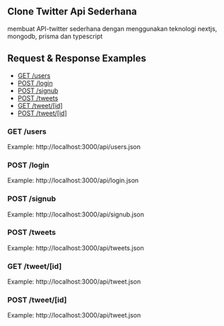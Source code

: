## Clone Twitter Api Sederhana 
membuat API-twitter sederhana dengan menggunakan teknologi nextjs, mongodb, prisma dan typescript

## Request & Response Examples

- [GET /users](#get-users)
- [POST /login](#post-login)
- [POST /signub](#post-signub)
- [POST /tweets](#post-tweets)
- [GET /tweet/[id]](#get-tweetid)
- [POST /tweet/[id]](#post-tweetid)

### GET /users

Example: http://localhost:3000/api/users.json


### POST /login

Example: http://localhost:3000/api/login.json


### POST /signub

Example: http://localhost:3000/api/signub.json


### POST /tweets

Example: http://localhost:3000/api/tweets.json


### GET /tweet/[id]

Example: http://localhost:3000/api/tweet.json


### POST /tweet/[id]

Example: http://localhost:3000/api/tweet.json



